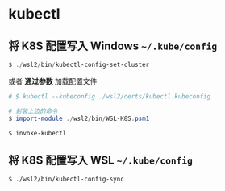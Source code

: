 # kubectl

## 将 K8S 配置写入 Windows `~/.kube/config`

```powershell
$ ./wsl2/bin/kubectl-config-set-cluster
```

或者 **通过参数** 加载配置文件

```powershell
# $ kubectl --kubeconfig ./wsl2/certs/kubectl.kubeconfig

# 封装上边的命令
$ import-module ./wsl2/bin/WSL-K8S.psm1

$ invoke-kubectl
```

## 将 K8S 配置写入 WSL `~/.kube/config`

```bash
$ ./wsl2/bin/kubectl-config-sync
```
